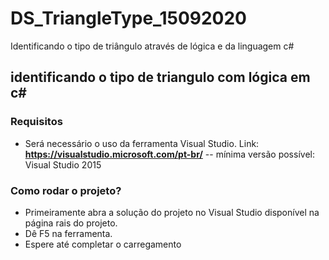 # DS_TriangleType_15092020
Identificando o tipo de triângulo através de lógica e da linguagem c#

## identificando o tipo de triangulo com lógica em c#

### Requisitos
- Será necessário o uso da ferramenta Visual Studio. Link: **https://visualstudio.microsoft.com/pt-br/**
-- mínima versão possível: Visual Studio 2015

### Como rodar o projeto?
- Primeiramente abra a solução do projeto no Visual Studio disponível na página rais do projeto.
- Dê F5 na ferramenta.
- Espere até completar o carregamento
